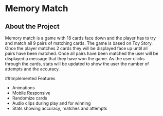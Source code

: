 # Memory Match

## About the Project

Memory match is a game with 18 cards face down and the player has to try and match all 9 pairs of matching cards. The game is based on Toy Story.
Once the player matches 2 cards they will be displayed face up until all pairs have been matched. Once all pairs have been matched the user will be
displayed a message that they have won the game. As the user clicks through the cards, stats will be updated to show the user the number of attempts and the accuracy.

##Implemented Features

- Animations
- Mobile Responsive
- Randomize cards
- Audio clips during play and for winning
- Stats showing accuracy, matches and attempts
